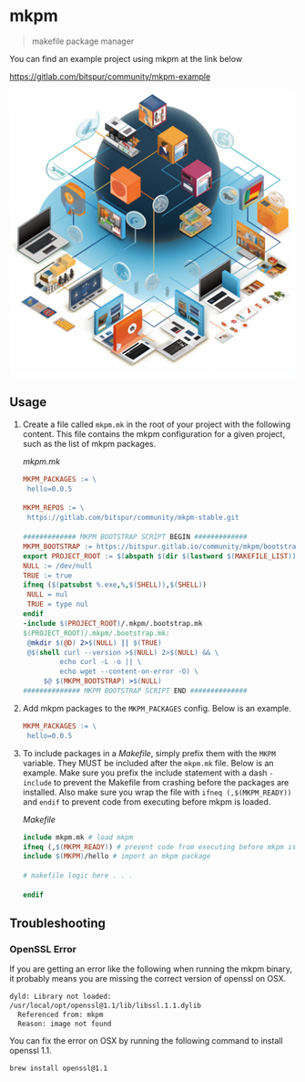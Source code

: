 # mkpm

> makefile package manager

You can find an example project using mkpm at the link below

https://gitlab.com/bitspur/community/mkpm-example

![](assets/mkpm.png)

## Usage

1. Create a file called `mkpm.mk` in the root of your project
   with the following content. This file contains the mkpm
   configuration for a given project, such as the list of
   mkpm packages.

   _mkpm.mk_

   ```makefile
   MKPM_PACKAGES := \
   	hello=0.0.5

   MKPM_REPOS := \
   	https://gitlab.com/bitspur/community/mkpm-stable.git

   ############# MKPM BOOTSTRAP SCRIPT BEGIN #############
   MKPM_BOOTSTRAP := https://bitspur.gitlab.io/community/mkpm/bootstrap.mk
   export PROJECT_ROOT := $(abspath $(dir $(lastword $(MAKEFILE_LIST))))
   NULL := /dev/null
   TRUE := true
   ifneq ($(patsubst %.exe,%,$(SHELL)),$(SHELL))
   	NULL = nul
   	TRUE = type nul
   endif
   -include $(PROJECT_ROOT)/.mkpm/.bootstrap.mk
   $(PROJECT_ROOT)/.mkpm/.bootstrap.mk:
   	@mkdir $(@D) 2>$(NULL) || $(TRUE)
   	@$(shell curl --version >$(NULL) 2>$(NULL) && \
   			echo curl -L -o || \
   			echo wget --content-on-error -O) \
   		$@ $(MKPM_BOOTSTRAP) >$(NULL)
   ############## MKPM BOOTSTRAP SCRIPT END ##############
   ```

2. Add mkpm packages to the `MKPM_PACKAGES` config. Below is an example.

   ```makefile
   MKPM_PACKAGES := \
   	hello=0.0.5
   ```

3. To include packages in a _Makefile_, simply prefix them with the `MKPM`
   variable. They MUST be included after the `mkpm.mk` file. Below is an
   example. Make sure you prefix the include statement with a dash `-include`
   to prevent the Makefile from crashing before the packages are installed.
   Also make sure you wrap the file with `ifneq (,$(MKPM_READY))` and `endif` to
   prevent code from executing before mkpm is loaded.

   _Makefile_

   ```makefile
   include mkpm.mk # load mkpm
   ifneq (,$(MKPM_READY)) # prevent code from executing before mkpm is ready
   include $(MKPM)/hello # import an mkpm package

   # makefile logic here . . .

   endif
   ```

## Troubleshooting

### OpenSSL Error

If you are getting an error like the following when running the mkpm binary, it
probably means you are missing the correct version of openssl on OSX.

```
dyld: Library not loaded: /usr/local/opt/openssl@1.1/lib/libssl.1.1.dylib
  Referenced from: mkpm
  Reason: image not found
```

You can fix the error on OSX by running the following command to install
openssl 1.1.

```sh
brew install openssl@1.1
```
